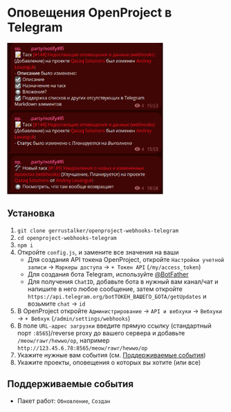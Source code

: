 # Оповещения OpenProject в Telegram
<img src="/preview.png" height=350></img>
## Установка
1. `git clone gerrustalker/openproject-webhooks-telegram`
2. `cd openproject-webhooks-telegram`
3. `npm i`
4. Откройте `config.js`, и замените все значения на ваши
   * Для создания API токена OpenProject, откройте `Настройки учетной записи` -> `Маркеры доступа` -> `+ Токен API` (`/my/access_token`)
   * Для создания бота Telegram, используйте [@BotFather](https://t.me/BotFather)
   * Для получения `ChatID`, добавьте бота в нужный вам канал/чат и напишите в него любое сообщение, затем откройте `https://api.telegram.org/botТОКЕН_ВАШЕГО_БОТА/getUpdates` и возьмите `chat` -> `id`
5. В OpenProject откройте `Администрирование` -> `API и вебхуки` -> `Вебхуки` -> `+ Вебхук` (`/admin/settings/webhooks`)
6. В поле `URL-адрес загрузки` введите прямую ссылку (стандартный порт `:8565`)/reverse proxy до вашего сервера и добавьте `/meow/rawr/hewwo/op`, например `http://123.45.6.78:8565/meow/rawr/hewwo/op`
7. Укажите нужные вам события (см. [Поддерживаемые события](#поддерживаемые-события))
8. Укажите проекты, оповещения о которых вы хотите (или все)

## Поддерживаемые события
* Пакет работ: `Обновление`, `Создан`
